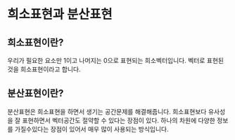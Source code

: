 # 희소표현과 분산표현
## 희소표현이란?
우리가 필요한 요소만 1이고 나머지는 0으로 표현되는 희소벡터입니다. 
벡터로 표현된것을 희소표현이라고 합니다.

## 분산표현이란?
분산표현은 희소표현을 하면서 생기는 공간문제를 해결해줍니다.
희소표현보다 유사성을 잘 표현하면서 벡터공간도 절약할 수 있다는 장점이 있다.
하나의 차원에 다양한 정보를 가질수있다는 장점이 있어서 매우 많이 사용되는 방식입니다.
